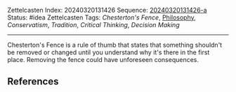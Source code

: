 Zettelcasten Index: 20240320131426
Sequence: [20240320131426-a](20240320131426-a.md)
Status: #idea
Zettelcasten Tags: *Chesterton's Fence*, [Philosophy](../map-of-content/Philosophy.md), *Conservatism*, *Tradition*, *Critical Thinking*, *Decision Making*

---

Chesterton's Fence is a rule of thumb that states that something shouldn't be removed or changed until you understand why it's there in the first place. Removing the fence could have unforeseen consequences.

## References
